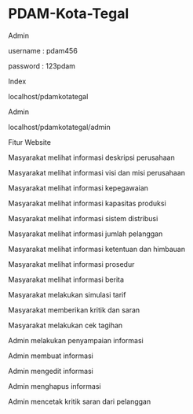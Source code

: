 # PDAM-Kota-Tegal

Admin

username : pdam456

password : 123pdam


Index


localhost/pdamkotategal

Admin


localhost/pdamkotategal/admin


Fitur Website


Masyarakat melihat informasi deskripsi perusahaan


Masyarakat melihat informasi visi dan misi perusahaan


Masyarakat melihat informasi kepegawaian


Masyarakat melihat informasi kapasitas produksi


Masyarakat melihat informasi sistem distribusi


Masyarakat melihat informasi jumlah pelanggan


Masyarakat melihat informasi ketentuan dan himbauan


Masyarakat melihat informasi prosedur


Masyarakat melihat informasi berita


Masyarakat melakukan simulasi tarif


Masyarakat memberikan kritik dan saran


Masyarakat melakukan cek tagihan


Admin melakukan penyampaian informasi


Admin membuat informasi


Admin mengedit informasi


Admin menghapus informasi


Admin mencetak kritik saran dari pelanggan


